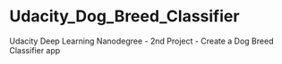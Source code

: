 # Udacity_Dog_Breed_Classifier
Udacity Deep Learning Nanodegree - 2nd Project - Create a Dog Breed Classifier app
